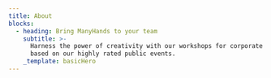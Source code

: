 ```yaml
---
title: About
blocks:
  - heading: Bring ManyHands to your team
    subtitle: >-
      Harness the power of creativity with our workshops for corporate teams
      based on our highly rated public events.
    _template: basicHero
---
```



